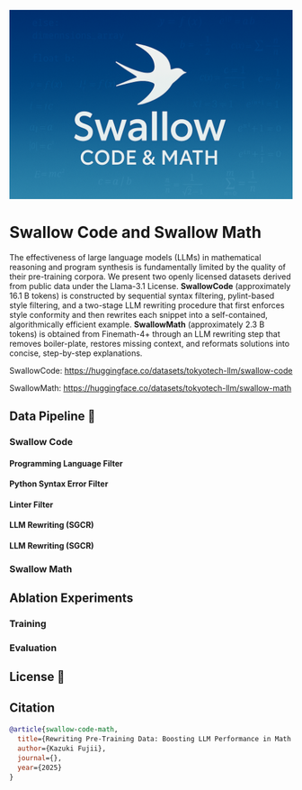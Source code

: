 ![Swallow Code and Swallow Math](assets/swallow-code-math-logo.png)

# Swallow Code and Swallow Math

The effectiveness of large language models (LLMs) in mathematical reasoning and program synthesis is fundamentally limited by the quality of their pre-training corpora.
We present two openly licensed datasets derived from public data under the Llama-3.1 License.
**SwallowCode** (approximately 16.1 B tokens) is constructed by sequential syntax filtering, pylint-based style filtering, and a two-stage LLM rewriting procedure that first enforces style conformity and then rewrites each snippet into a self-contained, algorithmically efficient example.
**SwallowMath** (approximately 2.3 B tokens) is obtained from Finemath-4+ through an LLM rewriting step that removes boiler-plate, restores missing context, and reformats solutions into concise, step-by-step explanations.

SwallowCode: https://huggingface.co/datasets/tokyotech-llm/swallow-code

SwallowMath: https://huggingface.co/datasets/tokyotech-llm/swallow-math

## Data Pipeline 🧹

### Swallow Code

#### Programming Language Filter

#### Python Syntax Error Filter

#### Linter Filter

#### LLM Rewriting (SGCR)

#### LLM Rewriting (SGCR)

### Swallow Math

## Ablation Experiments

### Training

### Evaluation

## License 📜



## Citation 
```bibtex
@article{swallow-code-math,
  title={Rewriting Pre-Training Data: Boosting LLM Performance in Math and Code},
  author={Kazuki Fujii},
  journal={},
  year={2025}
}
```

